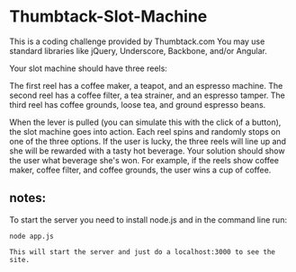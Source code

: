 # Thumbtack-Slot-Machine
This is a coding challenge provided by Thumbtack.com 
You may use standard libraries like jQuery, Underscore, Backbone, and/or Angular.

Your slot machine should have three reels:

  The first reel has a coffee maker, a teapot, and an espresso machine.
  The second reel has a coffee filter, a tea strainer, and an espresso tamper.
  The third reel has coffee grounds, loose tea, and ground espresso beans.

When the lever is pulled (you can simulate this with the click of a button), the slot machine goes into action. Each reel spins and randomly stops on one of the three options. If the user is lucky, the three reels will line up and she will be rewarded with a tasty hot beverage. Your solution should show the user what beverage she's won. For example, if the reels show coffee maker, coffee filter, and coffee grounds, the user wins a cup of coffee.


notes:
--------
To start the server you need to install node.js and in the command line run:

	node app.js 

	This will start the server and just do a localhost:3000 to see the site.

